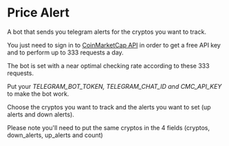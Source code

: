 # Price Alert

A bot that sends you telegram alerts for the cryptos you want to track. 

You just need to sign in to [CoinMarketCap API](https://coinmarketcap.com/api/) in order to 
get a free API key and to perform up to 333 requests a day.

The bot is set with a near optimal checking rate according to these 333  requests.

Put your *TELEGRAM_BOT_TOKEN, TELEGRAM_CHAT_ID and CMC_API_KEY* to make the bot work.

Choose the cryptos you want to track and the alerts you want to set 
(up alerts and down alerts).

Please note you'll need to put the same cryptos in the 4 fields 
(cryptos, down_alerts, up_alerts and count)

